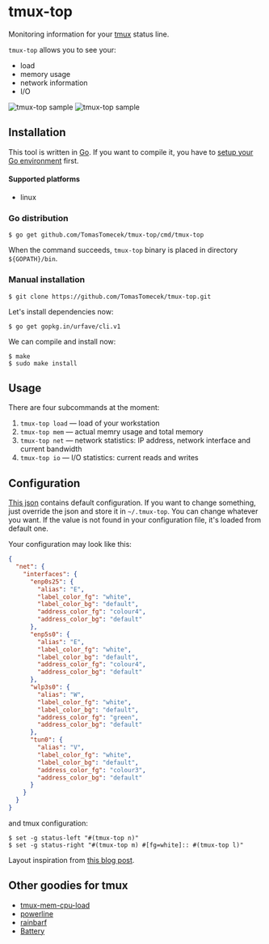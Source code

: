 tmux-top
========

Monitoring information for your [tmux](https://tmux.github.io) status line.

`tmux-top` allows you to see your:

 * load
 * memory usage
 * network information
 * I/O

![tmux-top sample](https://raw.githubusercontent.com/TomasTomecek/tmux-top/master/docs/tmux_top_example.png)
![tmux-top sample](https://raw.githubusercontent.com/TomasTomecek/tmux-top/master/docs/tmux_top_example2.png)


Installation
------------

This tool is written in [Go](http://golang.org/). If you want to compile it, you have to [setup your Go environment](http://golang.org/doc/install) first.

#### Supported platforms

 * linux

### Go distribution

```
$ go get github.com/TomasTomecek/tmux-top/cmd/tmux-top
```

When the command succeeds, `tmux-top` binary is placed in directory `${GOPATH}/bin`.


### Manual installation

```
$ git clone https://github.com/TomasTomecek/tmux-top.git
```

Let's install dependencies now:

```
$ go get gopkg.in/urfave/cli.v1
```

We can compile and install now:

```
$ make
$ sudo make install
```

Usage
-----

There are four subcommands at the moment:

 1. `tmux-top load` — load of your workstation
 2. `tmux-top mem` — actual memry usage and total memory
 3. `tmux-top net` — network statistics: IP address, network interface and current bandwidth
 4. `tmux-top io` — I/O statistics: current reads and writes

Configuration
-------------

[This json](https://github.com/TomasTomecek/tmux-top/blob/master/conf/default_json.go) contains default configuration. If you want to change something, just override the json and store it in `~/.tmux-top`. You can change whatever you want. If the value is not found in your configuration file, it's loaded from default one.

Your configuration may look like this:

```json
{
  "net": {
    "interfaces": {
      "enp0s25": {
        "alias": "E",
        "label_color_fg": "white",
        "label_color_bg": "default",
        "address_color_fg": "colour4",
        "address_color_bg": "default"
      },
      "enp5s0": {
        "alias": "E",
        "label_color_fg": "white",
        "label_color_bg": "default",
        "address_color_fg": "colour4",
        "address_color_bg": "default"
      },
      "wlp3s0": {
        "alias": "W",
        "label_color_fg": "white",
        "label_color_bg": "default",
        "address_color_fg": "green",
        "address_color_bg": "default"
      },
      "tun0": {
        "alias": "V",
        "label_color_fg": "white",
        "label_color_bg": "default",
        "address_color_fg": "colour3",
        "address_color_bg": "default"
      }
    }
  }
}
```

and tmux configuration:

```shell
$ set -g status-left "#(tmux-top n)"
$ set -g status-right "#(tmux-top m) #[fg=white]:: #(tmux-top l)"
```

Layout inspiration from [this blog post](http://zanshin.net/2013/09/05/my-tmux-configuration/ ).

Other goodies for tmux
----------------------

 * [tmux-mem-cpu-load](https://github.com/thewtex/tmux-mem-cpu-load)
 * [powerline](https://github.com/powerline/powerline)
 * [rainbarf](https://github.com/creaktive/rainbarf)
 * [Battery](https://github.com/Goles/Battery)
